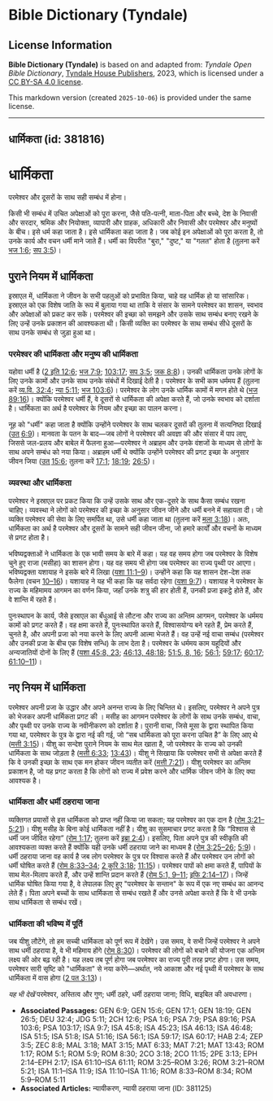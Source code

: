 # Bible Dictionary (Tyndale)

## License Information

**Bible Dictionary (Tyndale)** is based on and adapted from: _Tyndale Open Bible Dictionary_, [Tyndale House Publishers](https://tyndaleopenresources.com/), 2023, which is licensed under a [CC BY-SA 4.0 license](https://creativecommons.org/licenses/by-sa/4.0/legalcode.en).

This markdown version (created `2025-10-06`) is provided under the same license.



--------------------------------

## धार्मिकता (id: 381816)

धार्मिकता
=========

परमेश्वर और दूसरों के साथ सही सम्बंध में होना।

किसी भी सम्बंध में उचित अपेक्षाओं को पूरा करना, जैसे पति\-पत्नी, माता\-पिता और बच्चे, देश के निवासी और सरदार, श्रमिक और नियोक्ता, व्यापारी और ग्राहक, अधिकारी और निवासी और परमेश्वर और मनुष्यों के बीच। इसे धर्म कहा जाता है। इसे धार्मिकता कहा जाता है। जब कोई इन अपेक्षाओं को पूरा करता है, तो उनके कार्य और वचन धर्मी माने जाते हैं। धर्मी का विपरीत "बुरा," "दुष्ट," या "गलत" होता है (तुलना करें [भज 1:6](https://ref.ly/Ps1:6); [सप 3:5](https://ref.ly/Zeph3:5))।

पुराने नियम में धार्मिकता
-------------------------

इस्राएल में, धार्मिकता ने जीवन के सभी पहलुओं को प्रभावित किया, चाहे वह धार्मिक हो या सांसारिक। इस्राएल को एक विशेष जाति के रूप में बुलाया गया था ताकि वे संसार के सामने परमेश्वर का शासन, स्वभाव और अपेक्षाओं को प्रकट कर सकें। परमेश्वर की इच्छा को समझने और उसके साथ सम्बंध बनाए रखने के लिए उन्हें उनके प्रकाशन की आवश्यकता थी। किसी व्यक्ति का परमेश्वर के साथ सम्बंध सीधे दूसरों के साथ उनके सम्बंध से जुड़ा हुआ था।

### परमेश्वर की धार्मिकता और मनुष्य की धार्मिकता

यहोवा धर्मी है ([2 इति 12:6](https://ref.ly/2Chr12:6); [भज 7:9](https://ref.ly/Ps7:9); [103:17](https://ref.ly/Ps103:17); [सप 3:5](https://ref.ly/Zeph3:5); [जक 8:8](https://ref.ly/Zech8:8))। उनकी धार्मिकता उनके लोगों के लिए उनके कामों और उनके साथ उनके संबंधों में दिखाई देती है। परमेश्वर के सभी काम धर्ममय हैं (तुलना करें [व्य.वि. 32:4](https://ref.ly/Deut32:4); [न्या 5:11](https://ref.ly/Judg5:11); [भज 103:6](https://ref.ly/Ps103:6))। परमेश्वर के लोग उनके धार्मिक कामों में मगन होते थे ([भज 89:16](https://ref.ly/Ps89:16))। क्योंकि परमेश्वर धर्मी हैं, वे दूसरों से धार्मिकता की अपेक्षा करते हैं, जो उनके स्वभाव को दर्शाता है। धार्मिकता का अर्थ है परमेश्वर के नियम और इच्छा का पालन करना।

नूह को "धर्मी" कहा जाता है क्योंकि उन्होंने परमेश्वर के साथ चलकर दूसरों की तुलना में सत्यनिष्ठा दिखाई ([उत् 6:9](https://ref.ly/Gen6:9))। मानवता के पतन के बाद—जब लोगों ने परमेश्वर की अवज्ञा की और संसार में पाप लाए, जिससे जल\-प्रलय और बाबेल में फैलना हुआ—परमेश्वर ने अब्राहम और उनके वंशजों के माध्यम से लोगों के साथ अपने सम्बंध को नया किया। अब्राहम धर्मी थे क्योंकि उन्होंने परमेश्वर की प्रगट इच्छा के अनुसार जीवन जिया ([उत् 15:6](https://ref.ly/Gen15:6); तुलना करें [17:1](https://ref.ly/Gen17:1); [18:19](https://ref.ly/Gen18:19); [26:5](https://ref.ly/Gen26:5))।

### व्यवस्था और धार्मिकता

परमेश्वर ने इस्राएल पर प्रकट किया कि उन्हें उसके साथ और एक\-दूसरे के साथ कैसा सम्बंध रखना चाहिए। व्यवस्था ने लोगों को परमेश्वर की इच्छा के अनुसार जीवन जीने और धर्मी बनने में सहायता दी। जो व्यक्ति परमेश्वर की सेवा के लिए समर्पित था, उसे धर्मी कहा जाता था (तुलना करें [मला 3:18](https://ref.ly/Mal3:18))। अतः, धार्मिकता का अर्थ है परमेश्वर और दूसरों के सामने सही जीवन जीना, जो हमारे कार्यों और वचनों के माध्यम से प्रगट होता है।

भविष्यद्वक्ताओं ने धार्मिकता के एक भावी समय के बारे में कहा। यह वह समय होगा जब परमेश्वर के विशेष चुने हुए राजा (मसीहा) का शासन होगा। यह वह समय भी होगा जब परमेश्वर का राज्य पृथ्वी पर आएगा। भविष्यद्वक्ता यशायाह ने इसके बारे में लिखा ([यशा 11:1–9](https://ref.ly/Isa11:1-Isa11:9))। उन्होंने कहा कि यह शासन देश\-देश तक फैलेगा (वचन [10–16](https://ref.ly/Isa11:10-Isa11:16))। यशायाह ने यह भी कहा कि यह सर्वदा रहेगा ([यशा 9:7](https://ref.ly/Isa9:7))। यशायाह ने परमेश्वर के राज्य के महिमामय आगमन का वर्णन किया, जहाँ उनके शत्रु की हार होती हैं, उनकी प्रजा इकट्ठे होते हैं, और वे शान्ति में रहते हैं।

पुनःस्थापन के कार्य, जैसे इस्राएल का बँधुआई से लौटना और राज्य का अन्तिम आगमन, परमेश्वर के धर्ममय कामों को प्रगट करते हैं। वह क्षमा करते हैं, पुनःस्थापित करते हैं, विश्वासयोग्य बने रहते हैं, प्रेम करते हैं, चुनते है, और अपनी प्रजा को नया करने के लिए अपनी आत्मा भेजते हैं। वह उन्हें नई वाचा सम्बंध (परमेश्वर और उनकी प्रजा के बीच एक विशेष सन्धि) के लाभ देता है। परमेश्वर के धर्ममय काम यहूदियों और अन्यजातियों दोनों के लिए हैं ([यशा 45:8, 23](https://ref.ly/Isa45:8,Isa45:23); [46:13, 48:18](https://ref.ly/Isa46:13,Isa46:48); [51:5, 8, 16](https://ref.ly/Isa51:5,Isa51:8,Isa51:16); [56:1](https://ref.ly/Isa56:1); [59:17](https://ref.ly/Isa59:17); [60:17](https://ref.ly/Isa60:17); [61:10–11](https://ref.ly/Isa61:10-Isa61:11))।

नए नियम में धार्मिकता
---------------------

परमेश्वर अपनी प्रजा के उद्धार और अपने अनन्त राज्य के लिए चिन्तित थे। इसलिए, परमेश्वर ने अपने पुत्र को भेजकर अपनी धार्मिकता प्रगट की । मसीह का आगमन परमेश्वर के लोगों के साथ उनके सम्बंध, वाचा, और पृथ्वी पर उनके राज्य के नवीनीकरण को दर्शाता है। पुरानी वाचा, जिसे मूसा के द्वारा स्थापित किया गया था, परमेश्वर के पुत्र के द्वारा नई की गई, जो “सब धार्मिकता को पूरा करना उचित है” के लिए आए थे ([मत्ती 3:15](https://ref.ly/Matt3:15))। यीशु का सन्देश पुराने नियम के साथ मेल खाता है, जो परमेश्वर के राज्य को उनकी धार्मिकता के साथ जोड़ता है ([मत्ती 6:33](https://ref.ly/Matt6:33); [13:43](https://ref.ly/Matt13:43))। यीशु ने सिखाया कि परमेश्वर सभी से अपेक्षा करते हैं कि वे उनकी इच्छा के साथ एक मन होकर जीवन व्यतीत करें ([मत्ती 7:21](https://ref.ly/Matt7:21))। यीशु परमेश्वर का अन्तिम प्रकाशन है, जो यह प्रगट करता है कि लोगों को राज्य में प्रवेश करने और धार्मिक जीवन जीने के लिए क्या आवश्यक है।

### धार्मिकता और धर्मी ठहराया जाना

व्यक्तिगत प्रयासों से इस धार्मिकता को प्राप्त नहीं किया जा सकता; यह परमेश्वर का एक दान है ([रोम 3:21–5:21](https://ref.ly/Rom3:21-Rom5:21))। यीशु मसीह के बिना कोई धार्मिकता नहीं है। यीशु का सुसमाचार प्रगट करता है कि “विश्वास से धर्मी जन जीवित रहेगा” ([रोम 1:17](https://ref.ly/Rom1:17); तुलना करें [इब्रा 2:4](https://ref.ly/Hab2:4))। इसलिए, पिता अपने पुत्र की स्वीकृति की आवश्यकता व्यक्त करते हैं क्योंकि यही उनके धर्मी ठहराया जाने का माध्यम है ([रोम 3:25–26](https://ref.ly/Rom3:25-Rom3:26); [5:9](https://ref.ly/Rom5:9))। धर्मी ठहराया जाना वह कार्य है जब लोग परमेश्वर के पुत्र पर विश्वास करते हैं और परमेश्वर उन लोगों को धर्मी घोषित करते हैं ([रोम 8:33–34](https://ref.ly/Rom8:33-Rom8:34); [2 कुरि 3:18](https://ref.ly/2Cor3:18); [11:15](https://ref.ly/2Cor11:15))। परमेश्वर पापों को क्षमा करते हैं, पापियों के साथ मेल\-मिलाप करते हैं, और उन्हें शान्ति प्रदान करते हैं ([रोम 5:1, 9](https://ref.ly/Rom5:1,Rom5:9-Rom5:11)[–](https://ref.ly/Rom5:1)[11](https://ref.ly/Rom5:1,Rom5:9-Rom5:11); [इफि 2:14–17](https://ref.ly/Eph2:14-Eph2:17))। जिन्हें धार्मिक घोषित किया गया है, वे लेपालक लिए हुए "परमेश्वर के सन्तान" के रूप में एक नए सम्बंध का आनन्द लेते हैं। पिता अपने बच्चों के साथ धार्मिकता से सम्बंध रखते हैं और उनसे अपेक्षा करते हैं कि वे भी उनके साथ धार्मिकता से सम्बंध रखें।

### धार्मिकता की भविष्य में पूर्ति

जब यीशु लौटेंगे, तो हम सच्ची धार्मिकता को पूर्ण रूप में देखेंगे। उस समय, वे सभी जिन्हें परमेश्वर ने अपने साथ धर्मी ठहराया है, वे भी महिमाय होंगे ([रोम 8:30](https://ref.ly/Rom8:30))। परमेश्वर की लोगों को बचाने की योजना एक अन्तिम लक्ष्य की ओर बढ़ रही है। यह लक्ष्य तब पूर्ण होगा जब परमेश्वर का राज्य पूरी तरह प्रगट होगा। उस समय, परमेश्वर सारी सृष्टि को "धार्मिकता" से नया करेंगे—अर्थात, नये आकाश और नई पृथ्वी में परमेश्वर के साथ धार्मिकता में वास होगा ([2 पत 3:13](https://ref.ly/2Pet3:13))।

*यह भी देखें* परमेश्वर, अस्तित्व और गुण; धर्मी ठहरे, धर्मी ठहराया जाना; विधि, बाइबिल की अवधारणा। 

* **Associated Passages:** GEN 6:9; GEN 15:6; GEN 17:1; GEN 18:19; GEN 26:5; DEU 32:4; JDG 5:11; 2CH 12:6; PSA 1:6; PSA 7:9; PSA 89:16; PSA 103:6; PSA 103:17; ISA 9:7; ISA 45:8; ISA 45:23; ISA 46:13; ISA 46:48; ISA 51:5; ISA 51:8; ISA 51:16; ISA 56:1; ISA 59:17; ISA 60:17; HAB 2:4; ZEP 3:5; ZEC 8:8; MAL 3:18; MAT 3:15; MAT 6:33; MAT 7:21; MAT 13:43; ROM 1:17; ROM 5:1; ROM 5:9; ROM 8:30; 2CO 3:18; 2CO 11:15; 2PE 3:13; EPH 2:14–EPH 2:17; ISA 61:10–ISA 61:11; ROM 3:25–ROM 3:26; ROM 3:21–ROM 5:21; ISA 11:1–ISA 11:9; ISA 11:10–ISA 11:16; ROM 8:33–ROM 8:34; ROM 5:9–ROM 5:11
* **Associated Articles:** न्यायीकरण, न्यायी ठहराया जाना (ID: 381125)

